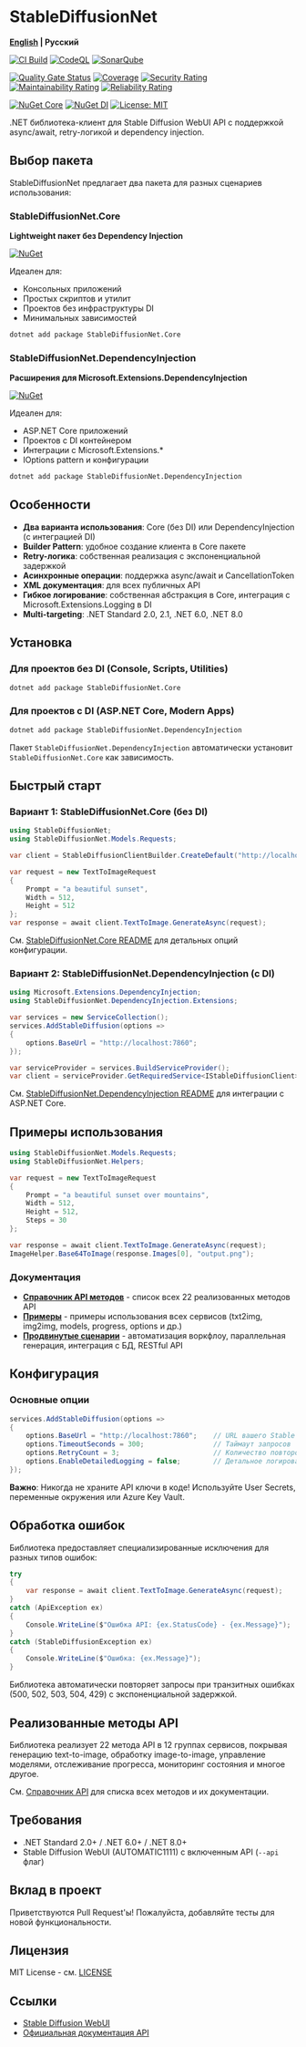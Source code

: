 # StableDiffusionNet

**[English](README.md) | Русский**

[![CI Build](https://github.com/mrleo1nid/StableDiffusionNet/actions/workflows/ci.yml/badge.svg)](https://github.com/mrleo1nid/StableDiffusionNet/actions/workflows/ci.yml)
[![CodeQL](https://github.com/mrleo1nid/StableDiffusionNet/actions/workflows/codeql.yml/badge.svg)](https://github.com/mrleo1nid/StableDiffusionNet/actions/workflows/codeql.yml)
[![SonarQube](https://github.com/mrleo1nid/StableDiffusionNet/actions/workflows/sonarqube.yml/badge.svg)](https://github.com/mrleo1nid/StableDiffusionNet/actions/workflows/sonarqube.yml)

[![Quality Gate Status](https://sonarcloud.io/api/project_badges/measure?project=mrleo1nid_StableDiffusionNet&metric=alert_status)](https://sonarcloud.io/summary/new_code?id=mrleo1nid_StableDiffusionNet)
[![Coverage](https://sonarcloud.io/api/project_badges/measure?project=mrleo1nid_StableDiffusionNet&metric=coverage)](https://sonarcloud.io/summary/new_code?id=mrleo1nid_StableDiffusionNet)
[![Security Rating](https://sonarcloud.io/api/project_badges/measure?project=mrleo1nid_StableDiffusionNet&metric=security_rating)](https://sonarcloud.io/summary/new_code?id=mrleo1nid_StableDiffusionNet)
[![Maintainability Rating](https://sonarcloud.io/api/project_badges/measure?project=mrleo1nid_StableDiffusionNet&metric=sqale_rating)](https://sonarcloud.io/summary/new_code?id=mrleo1nid_StableDiffusionNet)
[![Reliability Rating](https://sonarcloud.io/api/project_badges/measure?project=mrleo1nid_StableDiffusionNet&metric=reliability_rating)](https://sonarcloud.io/summary/new_code?id=mrleo1nid_StableDiffusionNet)

[![NuGet Core](https://img.shields.io/nuget/v/StableDiffusionNet.Core.svg?label=Core)](https://www.nuget.org/packages/StableDiffusionNet.Core/)
[![NuGet DI](https://img.shields.io/nuget/v/StableDiffusionNet.DependencyInjection.svg?label=DI)](https://www.nuget.org/packages/StableDiffusionNet.DependencyInjection/)
[![License: MIT](https://img.shields.io/badge/License-MIT-yellow.svg)](https://opensource.org/licenses/MIT)

.NET библиотека-клиент для Stable Diffusion WebUI API с поддержкой async/await, retry-логикой и dependency injection.

## Выбор пакета

StableDiffusionNet предлагает два пакета для разных сценариев использования:

### StableDiffusionNet.Core
**Lightweight пакет без Dependency Injection**

[![NuGet](https://img.shields.io/nuget/v/StableDiffusionNet.Core.svg)](https://www.nuget.org/packages/StableDiffusionNet.Core/)

Идеален для:
- Консольных приложений
- Простых скриптов и утилит
- Проектов без инфраструктуры DI
- Минимальных зависимостей

```bash
dotnet add package StableDiffusionNet.Core
```

### StableDiffusionNet.DependencyInjection
**Расширения для Microsoft.Extensions.DependencyInjection**

[![NuGet](https://img.shields.io/nuget/v/StableDiffusionNet.DependencyInjection.svg)](https://www.nuget.org/packages/StableDiffusionNet.DependencyInjection/)

Идеален для:
- ASP.NET Core приложений
- Проектов с DI контейнером
- Интеграции с Microsoft.Extensions.*
- IOptions pattern и конфигурации

```bash
dotnet add package StableDiffusionNet.DependencyInjection
```

## Особенности

- **Два варианта использования**: Core (без DI) или DependencyInjection (с интеграцией DI)
- **Builder Pattern**: удобное создание клиента в Core пакете
- **Retry-логика**: собственная реализация с экспоненциальной задержкой
- **Асинхронные операции**: поддержка async/await и CancellationToken
- **XML документация**: для всех публичных API
- **Гибкое логирование**: собственная абстракция в Core, интеграция с Microsoft.Extensions.Logging в DI
- **Multi-targeting**: .NET Standard 2.0, 2.1, .NET 6.0, .NET 8.0

## Установка

### Для проектов без DI (Console, Scripts, Utilities)

```bash
dotnet add package StableDiffusionNet.Core
```

### Для проектов с DI (ASP.NET Core, Modern Apps)

```bash
dotnet add package StableDiffusionNet.DependencyInjection
```

Пакет `StableDiffusionNet.DependencyInjection` автоматически установит `StableDiffusionNet.Core` как зависимость.

## Быстрый старт

### Вариант 1: StableDiffusionNet.Core (без DI)

```csharp
using StableDiffusionNet;
using StableDiffusionNet.Models.Requests;

var client = StableDiffusionClientBuilder.CreateDefault("http://localhost:7860");

var request = new TextToImageRequest
{
    Prompt = "a beautiful sunset",
    Width = 512,
    Height = 512
};
var response = await client.TextToImage.GenerateAsync(request);
```

См. [StableDiffusionNet.Core README](StableDiffusionNet.Core/README.ru.md) для детальных опций конфигурации.

### Вариант 2: StableDiffusionNet.DependencyInjection (с DI)

```csharp
using Microsoft.Extensions.DependencyInjection;
using StableDiffusionNet.DependencyInjection.Extensions;

var services = new ServiceCollection();
services.AddStableDiffusion(options =>
{
    options.BaseUrl = "http://localhost:7860";
});

var serviceProvider = services.BuildServiceProvider();
var client = serviceProvider.GetRequiredService<IStableDiffusionClient>();
```

См. [StableDiffusionNet.DependencyInjection README](StableDiffusionNet.DependencyInjection/README.ru.md) для интеграции с ASP.NET Core.

## Примеры использования

```csharp
using StableDiffusionNet.Models.Requests;
using StableDiffusionNet.Helpers;

var request = new TextToImageRequest
{
    Prompt = "a beautiful sunset over mountains",
    Width = 512,
    Height = 512,
    Steps = 30
};

var response = await client.TextToImage.GenerateAsync(request);
ImageHelper.Base64ToImage(response.Images[0], "output.png");
```

### Документация

- **[Справочник API методов](docs/API_REFERENCE.ru.md)** - список всех 22 реализованных методов API
- **[Примеры](docs/EXAMPLES.ru.md)** - примеры использования всех сервисов (txt2img, img2img, models, progress, options и др.)
- **[Продвинутые сценарии](docs/ADVANCED.ru.md)** - автоматизация воркфлоу, параллельная генерация, интеграция с БД, RESTful API

## Конфигурация

### Основные опции

```csharp
services.AddStableDiffusion(options =>
{
    options.BaseUrl = "http://localhost:7860";    // URL вашего Stable Diffusion WebUI
    options.TimeoutSeconds = 300;                 // Таймаут запросов
    options.RetryCount = 3;                       // Количество повторов при ошибке
    options.EnableDetailedLogging = false;        // Детальное логирование
});
```

**Важно**: Никогда не храните API ключи в коде! Используйте User Secrets, переменные окружения или Azure Key Vault.

## Обработка ошибок

Библиотека предоставляет специализированные исключения для разных типов ошибок:

```csharp
try
{
    var response = await client.TextToImage.GenerateAsync(request);
}
catch (ApiException ex)
{
    Console.WriteLine($"Ошибка API: {ex.StatusCode} - {ex.Message}");
}
catch (StableDiffusionException ex)
{
    Console.WriteLine($"Ошибка: {ex.Message}");
}
```

Библиотека автоматически повторяет запросы при транзитных ошибках (500, 502, 503, 504, 429) с экспоненциальной задержкой.

## Реализованные методы API

Библиотека реализует 22 метода API в 12 группах сервисов, покрывая генерацию text-to-image, обработку image-to-image, управление моделями, отслеживание прогресса, мониторинг состояния и многое другое.

См. [Справочник API](docs/API_REFERENCE.ru.md) для списка всех методов и их документации.

## Требования

- .NET Standard 2.0+ / .NET 6.0+ / .NET 8.0+
- Stable Diffusion WebUI (AUTOMATIC1111) с включенным API (`--api` флаг)

## Вклад в проект

Приветствуются Pull Request'ы! Пожалуйста, добавляйте тесты для новой функциональности.

## Лицензия

MIT License - см. [LICENSE](LICENSE)

## Ссылки

- [Stable Diffusion WebUI](https://github.com/AUTOMATIC1111/stable-diffusion-webui)
- [Официальная документация API](https://github.com/AUTOMATIC1111/stable-diffusion-webui/wiki/API)


